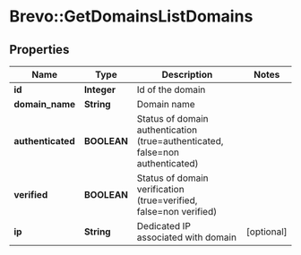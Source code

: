 # Brevo::GetDomainsListDomains

## Properties
Name | Type | Description | Notes
------------ | ------------- | ------------- | -------------
**id** | **Integer** | Id of the domain | 
**domain_name** | **String** | Domain name | 
**authenticated** | **BOOLEAN** | Status of domain authentication (true&#x3D;authenticated, false&#x3D;non authenticated) | 
**verified** | **BOOLEAN** | Status of domain verification (true&#x3D;verified, false&#x3D;non verified) | 
**ip** | **String** | Dedicated IP associated with domain | [optional] 


